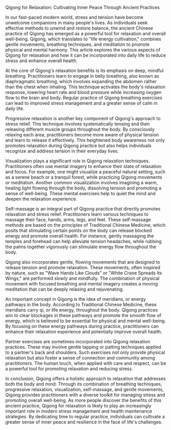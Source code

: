 Qigong for Relaxation: Cultivating Inner Peace Through Ancient Practices

In our fast-paced modern world, stress and tension have become unwelcome companions in many people's lives. As individuals seek effective methods to unwind and restore balance, the ancient Chinese practice of Qigong has emerged as a powerful tool for relaxation and overall well-being. Qigong, which translates to "life energy cultivation," combines gentle movements, breathing techniques, and meditation to promote physical and mental harmony. This article explores the various aspects of Qigong for relaxation and how it can be incorporated into daily life to reduce stress and enhance overall health.

At the core of Qigong's relaxation benefits is its emphasis on deep, mindful breathing. Practitioners learn to engage in belly breathing, also known as diaphragmatic breathing, which involves expanding the abdomen rather than the chest when inhaling. This technique activates the body's relaxation response, lowering heart rate and blood pressure while increasing oxygen flow to the brain and body. Regular practice of Qigong breathing exercises can lead to improved stress management and a greater sense of calm in daily life.

Progressive relaxation is another key component of Qigong's approach to stress relief. This technique involves systematically tensing and then releasing different muscle groups throughout the body. By consciously relaxing each area, practitioners become more aware of physical tension and learn to release it effectively. This heightened body awareness not only promotes relaxation during Qigong practice but also helps individuals recognize and address tension in their everyday lives.

Visualization plays a significant role in Qigong relaxation techniques. Practitioners often use mental imagery to enhance their state of relaxation and focus. For example, one might visualize a peaceful natural setting, such as a serene beach or a tranquil forest, while practicing Qigong movements or meditation. Another common visualization involves imagining a warm, healing light flowing through the body, dissolving tension and promoting a sense of well-being. These mental exercises help to quiet the mind and deepen the relaxation experience.

Self-massage is an integral part of Qigong practice that directly promotes relaxation and stress relief. Practitioners learn various techniques to massage their face, hands, arms, legs, and feet. These self-massage methods are based on the principles of Traditional Chinese Medicine, which posits that stimulating certain points on the body can release blocked energy and promote overall health. For instance, gently massaging the temples and forehead can help alleviate tension headaches, while rubbing the palms together vigorously can stimulate energy flow throughout the body.

Qigong also incorporates gentle, flowing movements that are designed to release tension and promote relaxation. These movements, often inspired by nature, such as "Wave Hands Like Clouds" or "White Crane Spreads Its Wings," are performed slowly and mindfully. The combination of physical movement with focused breathing and mental imagery creates a moving meditation that can be deeply relaxing and rejuvenating.

An important concept in Qigong is the idea of meridians, or energy pathways in the body. According to Traditional Chinese Medicine, these meridians carry qi, or life energy, throughout the body. Qigong practices aim to clear blockages in these pathways and promote the smooth flow of energy, which is believed to be essential for physical and mental well-being. By focusing on these energy pathways during practice, practitioners can enhance their relaxation experience and potentially improve overall health.

Partner exercises are sometimes incorporated into Qigong relaxation practices. These may involve gentle tapping or patting techniques applied to a partner's back and shoulders. Such exercises not only provide physical relaxation but also foster a sense of connection and community among practitioners. The human touch, when applied with care and respect, can be a powerful tool for promoting relaxation and reducing stress.

In conclusion, Qigong offers a holistic approach to relaxation that addresses both the body and mind. Through its combination of breathing techniques, progressive relaxation, visualization, self-massage, and gentle movements, Qigong provides practitioners with a diverse toolkit for managing stress and promoting overall well-being. As more people discover the benefits of this ancient practice, Qigong for relaxation is likely to play an increasingly important role in modern stress management and health maintenance strategies. By dedicating time to regular practice, individuals can cultivate a greater sense of inner peace and resilience in the face of life's challenges.